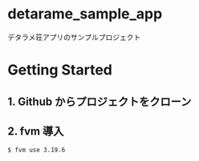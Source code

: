 # detarame_sample_app

デタラメ荘アプリのサンプルプロジェクト

# Getting Started

## 1. Github からプロジェクトをクローン


## 2. fvm 導入

```
$ fvm use 3.19.6
```

